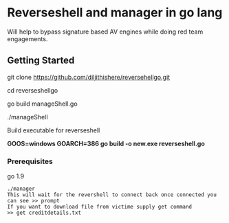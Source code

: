 # Reverseshell and manager in go lang
  
Will help to bypass signature based AV engines while doing red team engagements.

## Getting Started

git clone https://github.com/diljithishere/reversehellgo.git

cd reverseshellgo

go build manageShell.go

./manageShell

Build executable for reverseshell

**GOOS=windows GOARCH=386 go build -o new.exe reverseshell.go**


### Prerequisites

go 1.9

```
./manager
This will wait for the revershell to connect back once connected you can see >> prompt
If you want to download file from victime supply get command  
>> get creditdetails.txt
```
